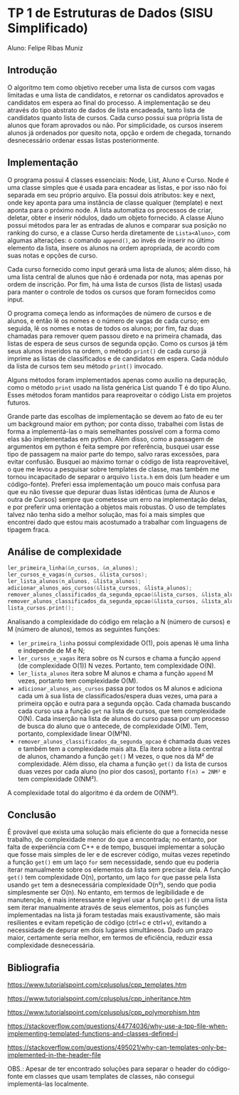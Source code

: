 # TP 1 de Estruturas de Dados (SISU Simplificado)
Aluno: Felipe Ribas Muniz

## Introdução
O algoritmo tem como objetivo receber uma lista de cursos com vagas limitadas e uma lista de candidatos, e retornar os candidatos aprovados e candidatos em espera ao final do processo. A implementação se deu através do tipo abstrato de dados de lista encadeada, tanto lista de candidatos quanto lista de cursos. Cada curso possui sua própria lista de alunos que foram aprovados ou não. Por simplicidade, os cursos inserem alunos já ordenados por quesito nota, opção e ordem de chegada, tornando desnecessário ordenar essas listas posteriormente.

## Implementação
O programa possui 4 classes essenciais: Node, List, Aluno e Curso. Node é uma classe simples que é usada para encadear as listas, e por isso não foi separada em seu próprio arquivo. Ela possui dois atributos: key e next, onde key aponta para uma instância de classe qualquer (template) e next aponta para o próximo node. A lista automatiza os processos de criar, deletar, obter e inserir nódulos, dado um objeto fornecido. A classe Aluno possui métodos para ler as entradas de alunos e comparar sua posição no ranking do curso, e a classe Curso herda diretamente de `Lista<Aluno>`, com algumas alterações: o comando `append()`, ao invés de inserir no último elemento da lista, insere os alunos na ordem apropriada, de acordo com suas notas e opções de curso.

Cada curso fornecido como input gerará uma lista de alunos; além disso, há uma lista central de alunos que não é ordenada por nota, mas apenas por ordem de inscrição. Por fim, há uma lista de cursos (lista de listas) usada para manter o controle de todos os cursos que foram fornecidos como input.

O programa começa lendo as informações de número de cursos e de alunos, e então lê os nomes e o número de vagas de cada curso; em seguida, lê os nomes e notas de todos os alunos; por fim, faz duas chamadas para remover quem passou direto e na primeira chamada, das listas de espera de seus cursos de segunda opção. Como os cursos já têm seus alunos inseridos na ordem, o método `print()` de cada curso já imprime as listas de classificados e de candidatos em espera. Cada nódulo da lista de cursos tem seu método `print()` invocado.

Alguns métodos foram implementados apenas como auxílio na depuração, como o método `print` usado na lista genérica List<T> quando T é do tipo Aluno. Esses métodos foram mantidos para reaproveitar o código Lista em projetos futuros.

Grande parte das escolhas de implementação se devem ao fato de eu ter um background maior em python; por conta disso, trabalhei com listas de forma a implementá-las o mais semelhantes possível com a forma como elas são implementadas em python. Além disso, como a passagem de argumentos em python é feita sempre por referência, busquei usar esse tipo de passagem na maior parte do tempo, salvo raras excessões, para evitar confusão. Busquei ao máximo tornar o código de lista reaproveitável, o que me levou a pesquisar sobre templates de classe, mas também me tornou incapacitado de separar o arquivo `lista.h` em dois (um header e um código-fonte). Preferi essa implementação um pouco mais confusa para que eu não tivesse que depurar duas listas idênticas (uma de Alunos e outra de Cursos) sempre que cometesse um erro na implementação delas, e por preferir uma orientação a objetos mais robustas. O uso de templates talvez não tenha sido a melhor solução, mas foi a mais simples que encontrei dado que estou mais acostumado a trabalhar com linguagens de tipagem fraca.

## Análise de complexidade
```c++
ler_primeira_linha(&n_cursos, &n_alunos);
ler_cursos_e_vagas(n_cursos, &lista_cursos);
ler_lista_alunos(n_alunos, &lista_alunos);
adicionar_alunos_aos_cursos(&lista_cursos, &lista_alunos);
remover_alunos_classificados_da_segunda_opcao(&lista_cursos, &lista_alunos);
remover_alunos_classificados_da_segunda_opcao(&lista_cursos, &lista_alunos);
lista_cursos.print();
```
Analisando a complexidade do código em relação a N (número de cursos) e M (número de alunos), temos as seguintes funções:
- `ler_primeira_linha` possui complexidade O(1), pois apenas lê uma linha e independe de M e N;
- `ler_cursos_e_vagas` itera sobre os N cursos e chama a função `append` (de complexidade O(1)) N vezes. Portanto, tem complexidade O(N).
- `ler_lista_alunos` itera sobre M alunos e chama a função `append` M vezes, portanto tem complexidade O(M).
- `adicionar_alunos_aos_cursos` passa por todos os M alunos e adiciona cada um à sua lista de classificados/espera duas vezes, uma para a primeira opção e outra para a segunda opção. Cada chamada buscando cada curso usa a função `get` na lista de cursos, que tem complexidade O(N). Cada inserção na lista de alunos do curso passa por um processo de busca do aluno que o antecede, de complexidade O(M). Tem, portanto, complexidade linear O(M²N).
- `remover_alunos_classificados_da_segunda_opcao` é chamada duas vezes e também tem a complexidade mais alta. Ela itera sobre a lista central de alunos, chamando a função `get()` M vezes, o que nos dá M² de complexidade. Além disso, ela chama a função `get()` da lista de cursos duas vezes por cada aluno (no pior dos casos), portanto `f(n) = 2NM²` e tem complexidade O(NM²).

A complexidade total do algoritmo é da ordem de O(NM²).

## Conclusão
É provável que exista uma solução mais eficiente do que a fornecida nesse trabalho, de complexidade menor do que a encontrada; no entanto, por falta de experiência com C++ e de tempo, busquei implementar a solução que fosse mais simples de ler e de escrever código, muitas vezes repetindo a função `get()` em um laço `for` sem necessidade, sendo que eu poderia iterar manualmente sobre os elementos da lista sem precisar dela. A função `get()` tem complexidade O(n), portanto, um laço `for` que passe pela lista usando `get` tem a desnecessária complexidade O(n²), sendo que podia simplesmente ser O(n). No entanto, em termos de legibilidade e de manutenção, é mais interessante e legível usar a função `get()` de uma lista sem iterar manualmente através de seus elementos, pois as funções implementadas na lista já foram testadas mais exaustivamente, são mais resilientes e evitam repetição de código (ctrl+c e ctrl+v), evitando a necessidade de depurar em dois lugares simultâneos. Dado um prazo maior, certamente seria melhor, em termos de eficiência, reduzir essa complexidade desnecessária.


## Bibliografia
https://www.tutorialspoint.com/cplusplus/cpp_templates.htm

https://www.tutorialspoint.com/cplusplus/cpp_inheritance.htm

https://www.tutorialspoint.com/cplusplus/cpp_polymorphism.htm

https://stackoverflow.com/questions/44774036/why-use-a-tpp-file-when-implementing-templated-functions-and-classes-defined-i

https://stackoverflow.com/questions/495021/why-can-templates-only-be-implemented-in-the-header-file

OBS.: Apesar de ter encontrado soluções para separar o header do código-fonte em classes que usam templates de classes, não consegui implementá-las localmente.
